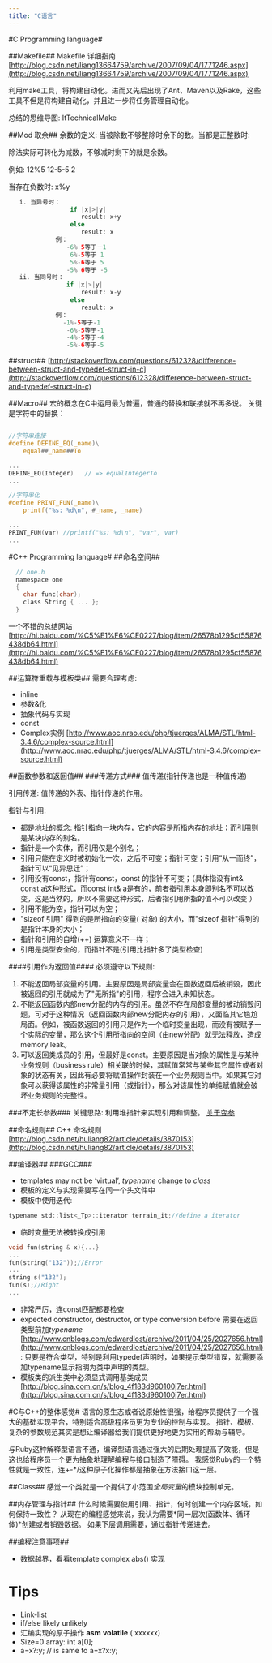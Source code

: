 ```yaml
---
title: "C语言"
---
```




#C Programming language#

##Makefile##
Makefile 详细指南 [http://blog.csdn.net/liang13664759/archive/2007/09/04/1771246.aspx](http://blog.csdn.net/liang13664759/archive/2007/09/04/1771246.aspx)

利用make工具，将构建自动化。进而又先后出现了Ant、Maven以及Rake，这些工具不但是将构建自动化，并且进一步将任务管理自动化。

总结的思维导图: ItTechnicalMake

##Mod 取余##
余数的定义:
  当被除数不够整除时余下的数。当都是正整数时:

除法实际可转化为减数，不够减时剩下的就是余数。

例如:
  12%5
  12-5-5
  2

当存在负数时: x%y

```java
   i. 当异号时：
                 if |x|>|y|
                    result: x+y
                 else
                    result: x
             例：
                -6% 5等于－1
                 6%-5等于 1
                 5%-6等于 5
                -5% 6等于 -5
   ii. 当同号时：
                if |x|>|y|
                    result: x-y
                 else
                    result: x
             例：
               -1%-5等于-1
                -6%-5等于-1
                -4%-5等于-4
                -5%-6等于-5
```


##struct##
[http://stackoverflow.com/questions/612328/difference-between-struct-and-typedef-struct-in-c](http://stackoverflow.com/questions/612328/difference-between-struct-and-typedef-struct-in-c)

##Macro##
宏的概念在C中运用最为普遍，普通的替换和联接就不再多说。
关键是字符中的替换：


```c

//字符串连接
#define DEFINE_EQ(_name)\
    equal##_name##To

...
DEFINE_EQ(Integer)   // => equalIntegerTo
...

//字符串化
#define PRINT_FUN(_name)\
    printf("%s: %d\n", #_name, _name)

...
PRINT_FUN(var) //printf("%s: %d\n", "var", var)
...
```


#C++ Programming language#
##命名空间##

```c
  // one.h
  namespace one
  {
    char func(char);
    class String { ... };
  }
```


一个不错的总结网站 [http://hi.baidu.com/%C5%E1%F6%CE0227/blog/item/26578b1295cf55876438db64.html](http://hi.baidu.com/%C5%E1%F6%CE0227/blog/item/26578b1295cf55876438db64.html)

##运算符重载与模板类##
需要合理考虑:
  * inline
  * 参数&化
  * 抽象代码与实现
  * const
  * Complex实例 [http://www.aoc.nrao.edu/php/tjuerges/ALMA/STL/html-3.4.6/complex-source.html](http://www.aoc.nrao.edu/php/tjuerges/ALMA/STL/html-3.4.6/complex-source.html)

##函数参数和返回值##
###传递方式###
值传递(指针传递也是一种值传递)

引用传递: 值传递的外表、指针传递的作用。

指针与引用:
  * 都是地址的概念: 指针指向一块内存，它的内容是所指内存的地址；而引用则是某块内存的别名。
  * 指针是一个实体，而引用仅是个别名；
  * 引用只能在定义时被初始化一次，之后不可变；指针可变；引用“从一而终”，指针可以“见异思迁”；
  * 引用没有const，指针有const，const 的指针不可变；（具体指没有int& const a这种形式，而const int& a是有的，前者指引用本身即别名不可以改变，这是当然的，所以不需要这种形式，后者指引用所指的值不可以改变 ）
  * 引用不能为空，指针可以为空；
  * "sizeof 引用" 得到的是所指向的变量( 对象) 的大小，而"sizeof 指针"得到的是指针本身的大小；
  * 指针和引用的自增(++) 运算意义不一样；
  * 引用是类型安全的，而指针不是(引用比指针多了类型检查)

####引用作为返回值####
必须遵守以下规则:
  1. 不能返回局部变量的引用。主要原因是局部变量会在函数返回后被销毁，因此被返回的引用就成为了"无所指"的引用，程序会进入未知状态。
  1. 不能返回函数内部new分配的内存的引用。虽然不存在局部变量的被动销毁问题，可对于这种情况（返回函数内部new分配内存的引用），又面临其它尴尬局面。例如，被函数返回的引用只是作为一个临时变量出现，而没有被赋予一个实际的变量，那么这个引用所指向的空间（由new分配）就无法释放，造成memory leak。
  1. 可以返回类成员的引用，但最好是const。主要原因是当对象的属性是与某种业务规则（business rule）相关联的时候，其赋值常常与某些其它属性或者对象的状态有关，因此有必要将赋值操作封装在一个业务规则当中。如果其它对象可以获得该属性的非常量引用（或指针），那么对该属性的单纯赋值就会破坏业务规则的完整性。

###不定长参数###
关键思路: 利用堆指针来实现引用和调整。
[关于变参](http://www.dutor.net/index.php/2011/08/variadic/)

##命名规则##
C++ 命名规则 [http://blog.csdn.net/huliang82/article/details/3870153](http://blog.csdn.net/huliang82/article/details/3870153)

##编译器##
###GCC###
  * templates may not be ‘virtual’, *typename* change to *class*
  * 模板的定义与实现需要写在同一个头文件中
  * 模板中使用迭代:

```c
typename std::list<_Tp>::iterator terrain_it;//define a iterator
```

  * 临时变量无法被转换成引用

```c
void fun(string & x){...}
...
fun(string("132"));//Error
...
string s("132");
fun(s);//Right
...
```

  * 非常严厉，连const匹配都要检查
  * expected constructor, destructor, or type conversion before 需要在返回类型前加*typename* [http://www.cnblogs.com/edwardlost/archive/2011/04/25/2027656.html](http://www.cnblogs.com/edwardlost/archive/2011/04/25/2027656.html):
    只要是符合类型，特别是利用typedef声明时，如果提示类型错误，就需要添加typename显示指明为类中声明的类型。
  * 模板类的派生类中必须显式调用基类成员 [http://blog.sina.com.cn/s/blog_4f183d960100j7er.html](http://blog.sina.com.cn/s/blog_4f183d960100j7er.html)

#C与C++的整体感觉#
语言的原生态或者说原始性很强，给程序员提供了一个强大的基础实现平台，特别适合高级程序员更为专业的控制与实现。
指针、模板、复杂的参数规范其实是想让编译器给我们提供更好地更为实用的帮助与辅导。

与Ruby这种解释型语言不通，编译型语言通过强大的后期处理提高了效能，但是这也给程序员一个更为抽象地理解编程与接口制造了障碍。
我感觉Ruby的一个特性就是一致性，连+-\*/这种原子化操作都是抽象在方法接口这一层。

##Class##
感觉一个类就是一个提供了小范围*全局变量*的模块控制单元。

##内存管理与指针##
什么时候需要使用引用、指针，何时创建一个内存区域，如何保持一致性？
从现在的编程感觉来说，我认为需要*同一层次(函数体、循环体)*创建或者销毁数据。
如果下层调用需要，通过指针传递进去。

##编程注意事项##
  * 数据越界，看看template complex abs() 实现

# Tips #
* Link-list
* if/else likely unlikely
* 汇编实现的原子操作 __asm__  __volatile__ ( xxxxxx)
* Size=0 array: int a[0];
* a=x?:y;  // is same to a=x?x:y;
